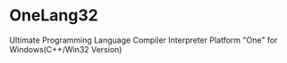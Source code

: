 # OneLang32
Ultimate Programming Language Compiler Interpreter Platform "One" for Windows(C++/Win32 Version)
